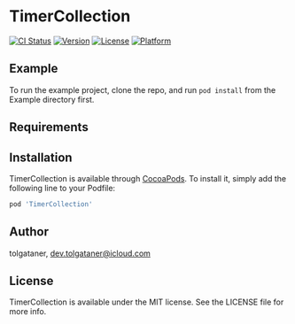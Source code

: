 # TimerCollection

[![CI Status](https://img.shields.io/travis/tolgataner/TimerCollection.svg?style=flat)](https://travis-ci.org/tolgataner/TimerCollection)
[![Version](https://img.shields.io/cocoapods/v/TimerCollection.svg?style=flat)](https://cocoapods.org/pods/TimerCollection)
[![License](https://img.shields.io/cocoapods/l/TimerCollection.svg?style=flat)](https://cocoapods.org/pods/TimerCollection)
[![Platform](https://img.shields.io/cocoapods/p/TimerCollection.svg?style=flat)](https://cocoapods.org/pods/TimerCollection)

## Example

To run the example project, clone the repo, and run `pod install` from the Example directory first.

## Requirements

## Installation

TimerCollection is available through [CocoaPods](https://cocoapods.org). To install
it, simply add the following line to your Podfile:

```ruby
pod 'TimerCollection'
```

## Author

tolgataner, dev.tolgataner@icloud.com

## License

TimerCollection is available under the MIT license. See the LICENSE file for more info.

